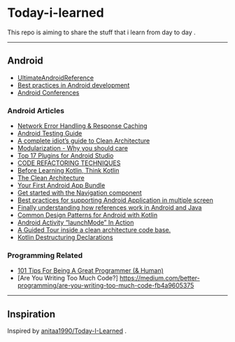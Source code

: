 # Today-i-learned
This repo is aiming to share the stuff that i learn from day to day .

---
## Android
* [UltimateAndroidReference](https://github.com/aritraroy/UltimateAndroidReference)
* [Best practices in Android development](https://github.com/futurice/android-best-practices)
* [Android Conferences](http://androidstudygroup.github.io/conferences/)

### Android Articles
* [Network Error Handling & Response Caching](https://medium.com/@tsaha.cse/advanced-retrofit2-part-1-network-error-handling-response-caching-77483cf68620)
* [Android Testing Guide](https://github.com/ravidsrk/android-testing-guide)
* [A complete idiot’s guide to Clean Architecture](https://android.jlelse.eu/a-complete-idiots-guide-to-clean-architecture-2422f428946f)
* [Modularization - Why you should care](https://jeroenmols.com/blog/2019/03/06/modularizationwhy/)
* [Top 17 Plugins for Android Studio](https://blog.codota.com/top-17-plugins-for-android-studio/)
* [CODE REFACTORING TECHNIQUES](https://apiumhub.com/tech-blog-barcelona/code-refactoring-techniques/)
* [Before Learning Kotlin, Think Kotlin](https://www.linkedin.com/pulse/before-learning-kotlin-think-ahmed-adel/)
* [The Clean Architecture](https://blog.cleancoder.com/uncle-bob/2012/08/13/the-clean-architecture.html)
* [Your First Android App Bundle](https://codelabs.developers.google.com/codelabs/your-first-dynamic-app/index.html#0)
* [Get started with the Navigation component](https://developer.android.com/guide/navigation/navigation-getting-started)
* [Best practices for supporting Android Application in multiple screen](https://medium.com/programming-lite/best-practices-for-supporting-android-application-in-multiple-screen-a685afa83493)
* [Finally understanding how references work in Android and Java](https://medium.com/google-developer-experts/finally-understanding-how-references-work-in-android-and-java-26a0d9c92f83)
* [Common Design Patterns for Android with Kotlin](https://www.raywenderlich.com/470-common-design-patterns-for-android-with-kotlin#toc-anchor-001)
* [Android Activity “launchMode” In Action](https://medium.com/mobidroid/android-activity-launchmode-in-action-847c4fe977ca)
* [A Guided Tour inside a clean architecture code base.](https://proandroiddev.com/a-guided-tour-inside-a-clean-architecture-code-base-48bb5cc9fc97)
* [Kotlin Destructuring Declarations](https://www.kotlindevelopment.com/destructuring-declarations/)




### Programming Related
* [101 Tips For Being A Great Programmer (& Human)](https://dev.to/emmawedekind/101-tips-for-being-a-great-programmer-human-36nl)
* [Are You Writing Too Much Code?] https://medium.com/better-programming/are-you-writing-too-much-code-fb4a9605375




---
## Inspiration
Inspired by [anitaa1990/Today-I-Learned](https://github.com/anitaa1990/Today-I-Learned) .

